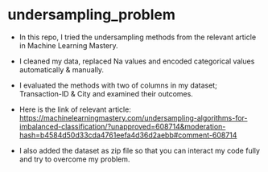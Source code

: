 # undersampling_problem
* In this repo, I tried the undersampling methods from the relevant article in Machine Learning Mastery.
* I cleaned my data, replaced Na values and encoded categorical values automatically & manually.
* I evaluated the methods with two of columns in my dataset; Transaction-ID & City and examined their outcomes.

* Here is the link of relevant article: https://machinelearningmastery.com/undersampling-algorithms-for-imbalanced-classification/?unapproved=608714&moderation-hash=b4584d50d33cda4761eefa4d36d2aebb#comment-608714

* I also added the dataset  as zip file so that you can interact my code fully and try to overcome my problem. 

